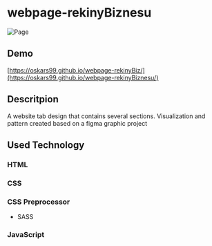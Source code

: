 # webpage-rekinyBiznesu

![Page](assets/)

## Demo
[https://oskars99.github.io/webpage-rekinyBiz/](https://oskars99.github.io/webpage-rekinyBiznesu/)

## Descritpion
A website tab design that contains several sections. Visualization and pattern created based on a figma graphic project

## Used Technology
### HTML
### CSS
### CSS Preprocessor
   - SASS
### JavaScript
